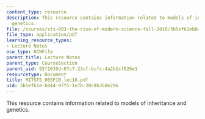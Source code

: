 ```yaml
---
content_type: resource
description: This resource contains information related to models of inheritance and
  genetics.
file: /courses/sts-003-the-rise-of-modern-science-fall-2010/3b5ef61eb84497f51e7b20c8b358e296_MITSTS_003F10_lec16.pdf
file_type: application/pdf
learning_resource_types:
- Lecture Notes
ocw_type: OCWFile
parent_title: Lecture Notes
parent_type: CourseSection
parent_uid: 92f1035d-07c7-23cf-bcfc-4a2b1cf826e1
resourcetype: Document
title: MITSTS_003F10_lec16.pdf
uid: 3b5ef61e-b844-97f5-1e7b-20c8b358e296
---
```

This resource contains information related to models of inheritance and genetics.

